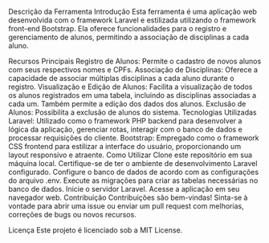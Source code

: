 Descrição da Ferramenta
Introdução
Esta ferramenta é uma aplicação web desenvolvida com o framework Laravel e estilizada utilizando o framework front-end Bootstrap. Ela oferece funcionalidades para o registro e gerenciamento de alunos, permitindo a associação de disciplinas a cada aluno.

Recursos Principais
Registro de Alunos: Permite o cadastro de novos alunos com seus respectivos nomes e CPFs.
Associação de Disciplinas: Oferece a capacidade de associar múltiplas disciplinas a cada aluno durante o registro.
Visualização e Edição de Alunos: Facilita a visualização de todos os alunos registrados em uma tabela, incluindo as disciplinas associadas a cada um. Também permite a edição dos dados dos alunos.
Exclusão de Alunos: Possibilita a exclusão de alunos do sistema.
Tecnologias Utilizadas
Laravel: Utilizado como o framework PHP backend para desenvolver a lógica da aplicação, gerenciar rotas, interagir com o banco de dados e processar requisições do cliente.
Bootstrap: Empregado como o framework CSS frontend para estilizar a interface do usuário, proporcionando um layout responsivo e atraente.
Como Utilizar
Clone este repositório em sua máquina local.
Certifique-se de ter o ambiente de desenvolvimento Laravel configurado.
Configure o banco de dados de acordo com as configurações do arquivo .env.
Execute as migrações para criar as tabelas necessárias no banco de dados.
Inicie o servidor Laravel.
Acesse a aplicação em seu navegador web.
Contribuição
Contribuições são bem-vindas! Sinta-se à vontade para abrir uma issue ou enviar um pull request com melhorias, correções de bugs ou novos recursos.

Licença
Este projeto é licenciado sob a MIT License.
